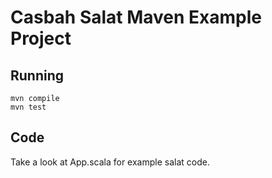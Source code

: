 # Casbah Salat Maven Example Project

## Running

```
mvn compile
mvn test
```

## Code
Take a look at App.scala for example salat code.
